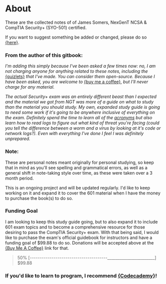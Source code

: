 # About

These are the collected notes of of James Somers, NexGenT NCSA & CompTIA Security+ \(SYO-501\) certified.  
  
If you want to suggest something be added or changed, please do so [{](https://forms.gle/MjnsdXMfvd8hKFKU9)[here}](https://forms.gle/MjnsdXMfvd8hKFKU9). 

### From the author of this gitbook:

_I'm adding this simply because I've been asked a few times now: no, I am not charging anyone for anything related to these notes, including the_ [{quizlets}](%20https://quizlet.com/_919uvm?x=1jqt&i=2z4u5u) _that I've made. You can consider them open-source. Because I have been asked, you are welcome to_ [{buy me a coffee}](https://www.buymeacoffee.com/xxcker), _but I'll never charge for any material._ 

_The actual Security+ exam was an entirely different beast than I expected and the material we got from NGT was more of a guide on what to study than the material you should study. My own, expanded study guide is going to need some work if it's going to be anywhere inclusive of everything on the exam. Definitely spend the time to learn all of the_ [_acronyms_](comptia-security+/acronyms.md) _but also learn how to read logs to figure out what kind of threat you're facing \(could you tell the difference between a worm and a virus by looking at it's code or network logs?\). Even with everything I've done I feel I was definitely unprepared._

### Note:

These are personal notes meant originally for personal studying, so keep that in mind as you'll see spelling and grammatical errors, as well as a general shift in note-taking style over time, as these were taken over a 3 month period. 

This is an ongoing project and will be updated regularly. I'd like to keep working on it and expand it to cover the 601 material when I have the money to purchase the book\(s\) to do so. 

### Funding Goal

I am looking to keep this study guide going, but to also expand it to include 601 exam topics and to become a comprehensive resource for those desiring to pass the CompTIA Security+ exam. With that being said, I would like to purchase the exam's official guidebook for instructors and have a funding goal of $99.88 to do so. Donations will be accepted above at the [{Buy Me A Coffee}](https://www.buymeacoffee.com/xxcker) link for that.

> 50% \[---------------------------------------\_\_\_\_\_\_\_\_\_\_\_\_\_\_\_\_\_\_\_\_\_\_\_\_\] $99.88

### If you'd like to learn to program, I recommend [{Codecademy}](http://ssqt.co/mQgKb6g)! 

